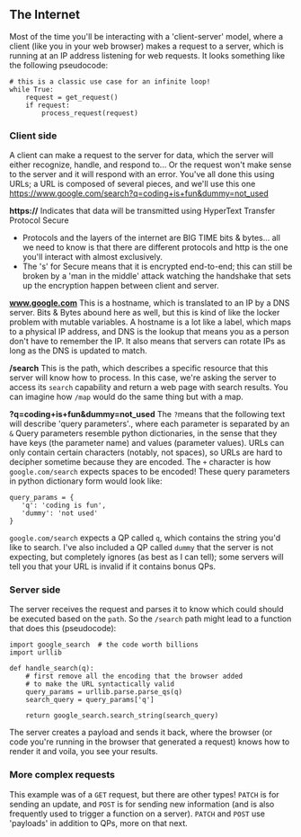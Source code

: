 ## The Internet

Most of the time you'll be interacting with a 'client-server' model, where a client (like you in your web browser) makes a request to a server, which is running at an IP address listening for web requests.  It looks something like the following pseudocode:
```
# this is a classic use case for an infinite loop!
while True:
    request = get_request()
    if request:
        process_request(request)
```

### Client side
A client can make a request to the server for data, which the server will either recognize, handle, and respond to...  Or the request won't make sense to the server and it will respond with an error.  You've all done this using URLs; a URL is composed of several pieces, and we'll use this one 
https://www.google.com/search?q=coding+is+fun&dummy=not_used

**https://**
Indicates that data will be transmitted using HyperText Transfer Protocol Secure 
 - Protocols and the layers of the internet are BIG TIME bits & bytes... all we need to know is that there are different protocols and http is the one you'll interact with almost exclusively.
 - The 's' for Secure means that it is encrypted end-to-end; this can still be broken by a 'man in the middle' attack watching the handshake that sets up the encryption happen between client and server.

**www.google.com**
This is a hostname, which is translated to an IP by a DNS server.  Bits & Bytes abound here as well, but this is kind of like the locker problem with mutable variables.  A hostname is a lot like a label, which maps to a physical IP address, and DNS is the lookup that means you as a person don't have to remember the IP.  It also means that servers can rotate IPs as long as the DNS is updated to match.

**/search**
This is the path, which describes a specific resource that this server will know how to process.  In this case, we're asking the server to access its `search` capability and return a web page with search results.  You can imagine how `/map` would do the same thing but with a map.

**?q=coding+is+fun&dummy=not_used**
The `?`means that the following text will describe 'query parameters'., where each parameter is separated by an `&`  Query parameters resemble python dictionaries, in the sense that they have keys (the parameter name) and values (parameter values).  URLs can only contain certain characters (notably, not spaces), so URLs are hard to decipher sometime because they are encoded.  The `+` character is how `google.com/search` expects spaces to be encoded!  These query parameters in python dictionary form would look like:
```
query_params = {
   'q': 'coding is fun',
   'dummy': 'not used'
}
```
`google.com/search` expects a QP called `q`, which contains the string you'd like to search.  I've also included a QP called `dummy` that the server is not expecting, but completely ignores (as best as I can tell); some servers will tell you that your URL is invalid if it contains bonus QPs.

### Server side
The server receives the request and parses it to know which could should be executed based on the `path`.   So the `/search` path might lead to a function that does this (pseudocode):
```
import google_search  # the code worth billions
import urllib

def handle_search(q):
    # first remove all the encoding that the browser added
    # to make the URL syntactically valid
    query_params = urllib.parse.parse_qs(q)
    search_query = query_params['q']
    
    return google_search.search_string(search_query)
```
The server creates a payload and sends it back, where the browser (or code you're running in the browser that generated a request) knows how to render it and voila, you see your results.

### More complex requests
This example was of a `GET` request, but there are other types!  `PATCH` is for sending an update, and `POST` is for sending new information (and is also frequently used to trigger a function on a server).  `PATCH` and `POST` use 'payloads' in addition to QPs, more on that next.